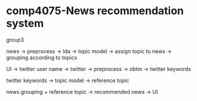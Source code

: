 # comp4075-News recommendation system
group3

news -> preprocess -> lda -> topic model -> assign topic to news -> grouping according to topics

UI -> twitter user name -> twitter -> preprocess -> obtm -> twitter keywords

twitter keywords -> topic model -> reference topic

news grouping + reference topic -> recommended news -> UI


